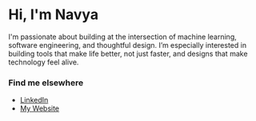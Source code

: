 # Hi, I'm Navya 

I'm passionate about building at the intersection of machine learning, software engineering, and thoughtful design. I’m especially interested in building tools that make life better, not just faster, and designs that make technology feel alive.


### Find me elsewhere

- [LinkedIn](https://linkedin.com/in/navyakhurana)  
- [My Website](https://navyakhurana.vercel.app)  

<!--
**nkhur/nkhur** is a ✨ _special_ ✨ repository because its `README.md` (this file) appears on your GitHub profile.

Here are some ideas to get you started:

- 🔭 I’m currently working on ...
- 🌱 I’m currently learning ...
- 👯 I’m looking to collaborate on ...
- 🤔 I’m looking for help with ...
- 💬 Ask me about ...
- 📫 How to reach me: ...
- 😄 Pronouns: ...
- ⚡ Fun fact: ...
-->
